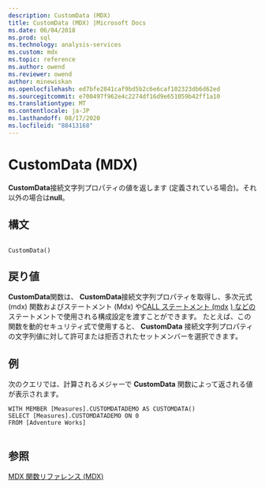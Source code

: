 ```yaml
---
description: CustomData (MDX)
title: CustomData (MDX) |Microsoft Docs
ms.date: 06/04/2018
ms.prod: sql
ms.technology: analysis-services
ms.custom: mdx
ms.topic: reference
ms.author: owend
ms.reviewer: owend
author: minewiskan
ms.openlocfilehash: ed7bfe2841caf9bd5b2c6e6caf102323db6d62ed
ms.sourcegitcommit: e700497f962e4c2274df16d9e651059b42ff1a10
ms.translationtype: MT
ms.contentlocale: ja-JP
ms.lasthandoff: 08/17/2020
ms.locfileid: "88413168"
---
```

# <a name="customdata-mdx"></a>CustomData (MDX)


  **CustomData**接続文字列プロパティの値を返します (定義されている場合)。それ以外の場合は**null**。  
  
## <a name="syntax"></a>構文  
  
```  
  
CustomData()  
```  
  
## <a name="return-value"></a>戻り値  
 **CustomData**関数は、 **CustomData**接続文字列プロパティを取得し、多次元式 (mdx) 関数およびステートメント (Mdx) や[CALL ステートメント (mdx](../mdx/mdx-data-manipulation-call.md) [) などの](../mdx/username-mdx.md)ステートメントで使用される構成設定を渡すことができます。 たとえば、この関数を動的セキュリティ式で使用すると、 **CustomData** 接続文字列プロパティの文字列値に対して許可または拒否されたセットメンバーを選択できます。  
  
## <a name="example"></a>例  
 次のクエリでは、計算されるメジャーで **CustomData** 関数によって返される値が表示されます。  
  
```  
WITH MEMBER [Measures].CUSTOMDATADEMO AS CUSTOMDATA()  
SELECT [Measures].CUSTOMDATADEMO ON 0  
FROM [Adventure Works]  
  
```  
  
## <a name="see-also"></a>参照  
 [MDX 関数リファレンス &#40;MDX&#41;](../mdx/mdx-function-reference-mdx.md)  
  
  
